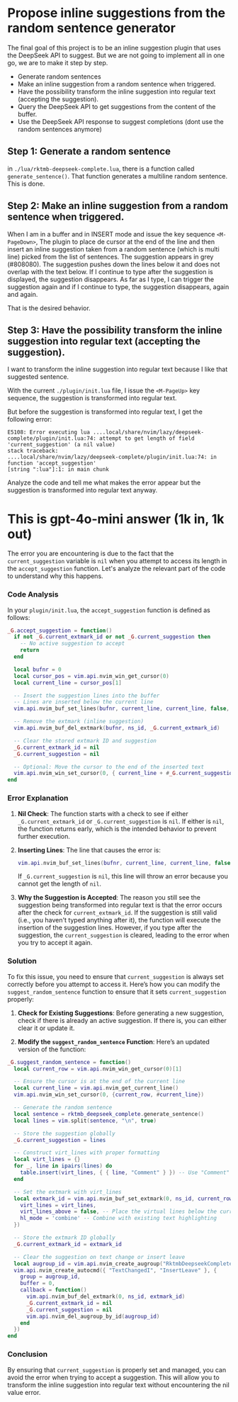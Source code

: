 # Propose inline suggestions from the random sentence generator

The final goal of this project is to be an inline suggestion plugin that uses the DeepSeek API to suggest.
But we are not going to implement all in one go, we are to make it step by step.

- Generate random sentences
- Make an inline suggestion from a random sentence when triggered.
- Have the possibility transform the inline suggestion into regular text (accepting the suggestion).
- Query the DeepSeek API to get suggestions from the content of the buffer.
- Use the DeepSeek API response to suggest completions (dont use the random sentences anymore)

## Step 1: Generate a random sentence

in `./lua/rktmb-deepseek-complete.lua`, there is a function called `generate_sentence()`.
That function generates a multiline random sentence.
This is done.

## Step 2: Make an inline  suggestion from a random sentence when triggered.

When I am in a buffer and in INSERT mode and issue the key sequence `<M-PageDown>`,
The plugin to place de cursor at the end of the line and then insert an inline suggestion 
taken from a random sentence (which is multi line) picked from the list of sentences.
The suggestion appears in grey (#808080).
The suggestion pushes down the lines below it and does not overlap with the text below.
If I continue to type after the suggestion is displayed, the suggestion disappears.
As far as I type, I can trigger the suggestion again and if I continue to type, the suggestion disappears, again and again.

That is the desired behavior.

## Step 3: Have the possibility transform the inline suggestion into regular text (accepting the suggestion).

I want to transform the inline suggestion into regular text because I like that suggested sentence.

With the current `./plugin/init.lua` file,
I issue the `<M-PageUp>` key sequence, the suggestion is transformed into regular text.

But before the suggestion is transformed into regular text, I get the following error:

```
E5108: Error executing lua ....local/share/nvim/lazy/deepseek-complete/plugin/init.lua:74: attempt to get length of field 'current_suggestion' (a nil value)
stack traceback:
....local/share/nvim/lazy/deepseek-complete/plugin/init.lua:74: in function 'accept_suggestion'
[string ":lua"]:1: in main chunk
```


Analyze the code and tell me what makes the error appear but the suggestion is transformed into regular text anyway.




# This is gpt-4o-mini answer (1k in, 1k out)

The error you are encountering is due to the fact that the `current_suggestion` variable is `nil` when you attempt to access its length in the `accept_suggestion` function. Let's analyze the relevant part of the code to understand why this happens.

### Code Analysis

In your `plugin/init.lua`, the `accept_suggestion` function is defined as follows:

```lua
_G.accept_suggestion = function()
  if not _G.current_extmark_id or not _G.current_suggestion then
    -- No active suggestion to accept
    return
  end

  local bufnr = 0
  local cursor_pos = vim.api.nvim_win_get_cursor(0)
  local current_line = cursor_pos[1]

  -- Insert the suggestion lines into the buffer
  -- Lines are inserted below the current line
  vim.api.nvim_buf_set_lines(bufnr, current_line, current_line, false, _G.current_suggestion)

  -- Remove the extmark (inline suggestion)
  vim.api.nvim_buf_del_extmark(bufnr, ns_id, _G.current_extmark_id)

  -- Clear the stored extmark ID and suggestion
  _G.current_extmark_id = nil
  _G.current_suggestion = nil

  -- Optional: Move the cursor to the end of the inserted text
  vim.api.nvim_win_set_cursor(0, { current_line + #_G.current_suggestion, 0 })
end
```

### Error Explanation

1. **Nil Check**: The function starts with a check to see if either `_G.current_extmark_id` or `_G.current_suggestion` is `nil`. If either is `nil`, the function returns early, which is the intended behavior to prevent further execution.

2. **Inserting Lines**: The line that causes the error is:
   ```lua
   vim.api.nvim_buf_set_lines(bufnr, current_line, current_line, false, _G.current_suggestion)
   ```
   If `_G.current_suggestion` is `nil`, this line will throw an error because you cannot get the length of `nil`.

3. **Why the Suggestion is Accepted**: The reason you still see the suggestion being transformed into regular text is that the error occurs after the check for `current_extmark_id`. If the suggestion is still valid (i.e., you haven't typed anything after it), the function will execute the insertion of the suggestion lines. However, if you type after the suggestion, the `current_suggestion` is cleared, leading to the error when you try to accept it again.

### Solution

To fix this issue, you need to ensure that `current_suggestion` is always set correctly before you attempt to access it. Here’s how you can modify the `suggest_random_sentence` function to ensure that it sets `current_suggestion` properly:

1. **Check for Existing Suggestions**: Before generating a new suggestion, check if there is already an active suggestion. If there is, you can either clear it or update it.

2. **Modify the `suggest_random_sentence` Function**: Here’s an updated version of the function:

```lua
_G.suggest_random_sentence = function()
  local current_row = vim.api.nvim_win_get_cursor(0)[1]

  -- Ensure the cursor is at the end of the current line
  local current_line = vim.api.nvim_get_current_line()
  vim.api.nvim_win_set_cursor(0, {current_row, #current_line})

  -- Generate the random sentence
  local sentence = rktmb_deepseek_complete.generate_sentence()
  local lines = vim.split(sentence, "\n", true)

  -- Store the suggestion globally
  _G.current_suggestion = lines

  -- Construct virt_lines with proper formatting
  local virt_lines = {}
  for _, line in ipairs(lines) do
    table.insert(virt_lines, { { line, "Comment" } }) -- Use "Comment" highlight group for grey text
  end

  -- Set the extmark with virt_lines
  local extmark_id = vim.api.nvim_buf_set_extmark(0, ns_id, current_row - 1, 0, {
    virt_lines = virt_lines,
    virt_lines_above = false, -- Place the virtual lines below the current line
    hl_mode = 'combine' -- Combine with existing text highlighting
  })

  -- Store the extmark ID globally
  _G.current_extmark_id = extmark_id

  -- Clear the suggestion on text change or insert leave
  local augroup_id = vim.api.nvim_create_augroup("RktmbDeepseekCompleteSuggestions", { clear = true })
  vim.api.nvim_create_autocmd({ "TextChangedI", "InsertLeave" }, {
    group = augroup_id,
    buffer = 0,
    callback = function()
      vim.api.nvim_buf_del_extmark(0, ns_id, extmark_id)
      _G.current_extmark_id = nil
      _G.current_suggestion = nil
      vim.api.nvim_del_augroup_by_id(augroup_id)
    end
  })
end
```

### Conclusion

By ensuring that `current_suggestion` is properly set and managed, you can avoid the error when trying to accept a suggestion. This will allow you to transform the inline suggestion into regular text without encountering the nil value error.

